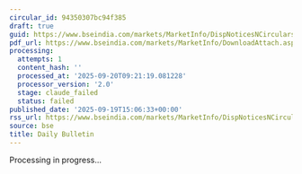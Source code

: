 ```yaml
---
circular_id: 94350307bc94f385
draft: true
guid: https://www.bseindia.com/markets/MarketInfo/DispNoticesNCirculars.aspx?Noticeid={70110180-C298-4452-8356-F55707EBEA75}&noticeno=20250919-44&dt=09/19/2025&icount=44&totcount=44&flag=0
pdf_url: https://www.bseindia.com/markets/MarketInfo/DownloadAttach.aspx?id=20250919-44&attachedId=c123a748-3f8e-42d1-adbf-c95d05b2e62e
processing:
  attempts: 1
  content_hash: ''
  processed_at: '2025-09-20T09:21:19.081228'
  processor_version: '2.0'
  stage: claude_failed
  status: failed
published_date: '2025-09-19T15:06:33+00:00'
rss_url: https://www.bseindia.com/markets/MarketInfo/DispNoticesNCirculars.aspx?Noticeid={70110180-C298-4452-8356-F55707EBEA75}&noticeno=20250919-44&dt=09/19/2025&icount=44&totcount=44&flag=0
source: bse
title: Daily Bulletin
---
```


Processing in progress...
